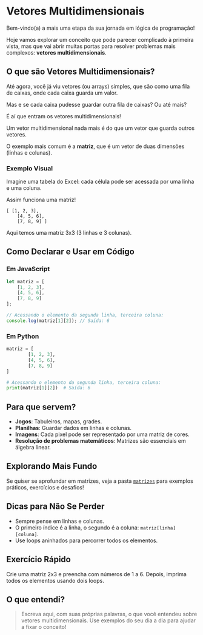 # Vetores Multidimensionais

Bem-vindo(a) a mais uma etapa da sua jornada em lógica de programação!

Hoje vamos explorar um conceito que pode parecer complicado à primeira vista, mas que vai abrir muitas portas para resolver problemas mais complexos: **vetores multidimensionais**.

## O que são Vetores Multidimensionais?

Até agora, você já viu vetores (ou arrays) simples, que são como uma fila de caixas, onde cada caixa guarda um valor.

Mas e se cada caixa pudesse guardar outra fila de caixas? Ou até mais?

É aí que entram os vetores multidimensionais!

Um vetor multidimensional nada mais é do que um vetor que guarda outros vetores.

O exemplo mais comum é a **matriz**, que é um vetor de duas dimensões (linhas e colunas).

### Exemplo Visual

Imagine uma tabela do Excel: cada célula pode ser acessada por uma linha e uma coluna.

Assim funciona uma matriz!

```plaintext
[ [1, 2, 3],
    [4, 5, 6],
    [7, 8, 9] ]
```

Aqui temos uma matriz 3x3 (3 linhas e 3 colunas).

## Como Declarar e Usar em Código

### Em JavaScript

```js
let matriz = [
    [1, 2, 3],
    [4, 5, 6],
    [7, 8, 9]
];

// Acessando o elemento da segunda linha, terceira coluna:
console.log(matriz[1][2]); // Saída: 6
```

### Em Python

```python
matriz = [
        [1, 2, 3],
        [4, 5, 6],
        [7, 8, 9]
]

# Acessando o elemento da segunda linha, terceira coluna:
print(matriz[1][2])  # Saída: 6
```

## Para que servem?

- **Jogos**: Tabuleiros, mapas, grades.
- **Planilhas**: Guardar dados em linhas e colunas.
- **Imagens**: Cada pixel pode ser representado por uma matriz de cores.
- **Resolução de problemas matemáticos**: Matrizes são essenciais em álgebra linear.

## Explorando Mais Fundo

Se quiser se aprofundar em matrizes, veja a pasta [`matrizes`](./matrizes/README.md) para exemplos práticos, exercícios e desafios!

## Dicas para Não Se Perder

- Sempre pense em linhas e colunas.
- O primeiro índice é a linha, o segundo é a coluna: `matriz[linha][coluna]`.
- Use loops aninhados para percorrer todos os elementos.

## Exercício Rápido

Crie uma matriz 2x3 e preencha com números de 1 a 6. Depois, imprima todos os elementos usando dois loops.

## O que entendi?

> Escreva aqui, com suas próprias palavras, o que você entendeu sobre vetores multidimensionais. Use exemplos do seu dia a dia para ajudar a fixar o conceito!
